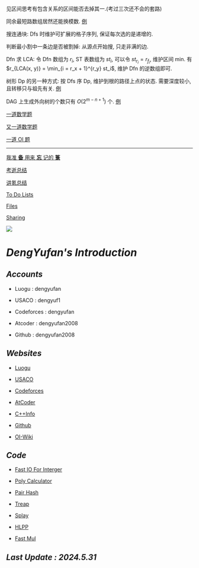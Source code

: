 见区间思考有包含关系的区间能否去掉其一.(考过三次还不会的套路)

同余最短路数组居然还能换模数. [例](https://www.luogu.com.cn/problem/P4156)

搜连通块: Dfs 时维护可扩展的格子序列, 保证每次选的是递增的.

判断最小割中一条边是否被割掉: 从源点开始搜, 只走非满的边.

Dfn 求 LCA: 令 Dfn 数组为 $r_i$, ST 表数组为 $st_i$, 可以令 $st_{r_i} = r_{f_i}$, 维护区间 min. 有 $r_{LCA(x, y)} = \min_{i = r_x + 1}^{r_y} st_i$, 维护 Dfn 的逆数组即可.

树形 Dp 的另一种方式: 按 Dfs 序 Dp, 维护到根的路径上点的状态. 需要深度较小, 且转移只与祖先有关. [例](https://www.luogu.com.cn/problem/P3577)

DAG 上生成外向树的个数只有 $O(2^{m - n + 1})$ 个. [例](https://qoj.ac/problem/6406)

[一道数学题](https://www.luogu.com.cn/article/ueohh8lt)

[又一道数学题](https://www.luogu.com.cn/article/7d3j944s)

[一道 OI 题](https://www.luogu.com.cn/article/xr76q3sa)

----

[我准 **备** 用来 **忘** 记的 **箓**](https://www.luogu.com.cn/paste/lvmrhjxm)

[考逝总结](https://www.luogu.com.cn/article/sd8bpaa1)

[讲氪总结](https://www.luogu.com.cn/article/bn0cnhaw)

[To Do Lists](https://www.luogu.com.cn/paste/lcysbo18)

[Files](https://www.luogu.com.cn/team/33225#file)

[Sharing](https://www.luogu.com.cn/paste/frklj4he)

![](https://luogu.wao3.cn/api/practice?id=250810&dark_mode=true)

# *DengYufan's Introduction*

## *Accounts*
- Luogu : dengyufan

- USACO : dengyuf1

- Codeforces : dengyufan

- Atcoder : dengyufan2008

- Github : dengyufan2008

## *Websites*
- [Luogu](http://www.luogu.com.cn)

- [USACO](https://train.usaco.org)

- [Codeforces](https://codeforces.com)

- [AtCoder](https://atcoder.jp)

- [C++Info](https://zh.cppreference.com/w/%E9%A6%96%E9%A1%B5)

- [Github](https://github.com)

- [OI-Wiki](https://oiwiki.com)

## *Code*
- [Fast IO For Interger](https://www.luogu.com.cn/paste/a6g4tzxa)

- [Poly Calculator](https://www.luogu.com.cn/paste/otlhoocq)

- [Pair Hash](https://www.luogu.com.cn/paste/bwkr5zb3)

- [Treap](https://www.luogu.com.cn/paste/201bgmoy)

- [Splay](https://www.luogu.com.cn/paste/t1c5l25d)

- [HLPP](https://www.luogu.com.cn/paste/1ltjkyl7)

- [Fast Mul](https://www.luogu.com.cn/paste/bmjrtlws)

## *Last Update : 2024.5.31*
